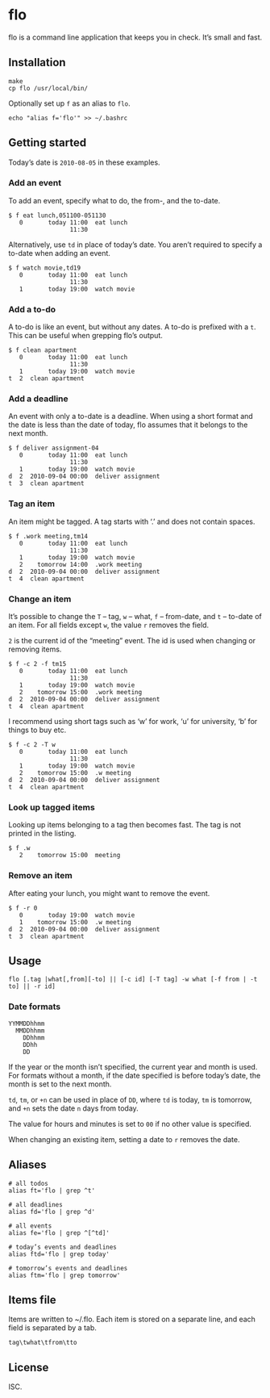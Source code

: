 # flo

flo is a command line application that keeps you in check. It’s small and fast.

## Installation

    make
    cp flo /usr/local/bin/

Optionally set up `f` as an alias to `flo`.

    echo "alias f='flo'" >> ~/.bashrc

## Getting started

Today’s date is `2010-08-05` in these examples.

### Add an event

To add an event, specify what to do, the from-, and the to-date.

    $ f eat lunch,051100-051130
       0       today 11:00  eat lunch
                     11:30

Alternatively, use `td` in place of today’s date. You aren’t required to specify
a to-date when adding an event.

    $ f watch movie,td19
       0       today 11:00  eat lunch
                     11:30
       1       today 19:00  watch movie

### Add a to-do

A to-do is like an event, but without any dates. A to-do is prefixed with a `t`.
This can be useful when grepping flo’s output.

    $ f clean apartment
       0       today 11:00  eat lunch
                     11:30
       1       today 19:00  watch movie
    t  2  clean apartment

### Add a deadline

An event with only a to-date is a deadline. When using a short format and the
date is less than the date of today, flo assumes that it belongs to the next
month.

    $ f deliver assignment-04
       0       today 11:00  eat lunch
                     11:30
       1       today 19:00  watch movie
    d  2  2010-09-04 00:00  deliver assignment
    t  3  clean apartment

### Tag an item

An item might be tagged. A tag starts with ‘.’ and does not contain spaces.

    $ f .work meeting,tm14
       0       today 11:00  eat lunch
                     11:30
       1       today 19:00  watch movie
       2    tomorrow 14:00  .work meeting
    d  2  2010-09-04 00:00  deliver assignment
    t  4  clean apartment

### Change an item

It’s possible to change the `T` – tag, `w` – what, `f` – from-date, and `t` –
to-date of an item. For all fields except `w`, the value  `r` removes the
field.

`2` is the current id of the “meeting” event. The id is used when changing or
removing items.

    $ f -c 2 -f tm15
       0       today 11:00  eat lunch
                     11:30
       1       today 19:00  watch movie
       2    tomorrow 15:00  .work meeting
    d  2  2010-09-04 00:00  deliver assignment
    t  4  clean apartment

I recommend using short tags such as ‘w’ for work, ‘u’ for university,
‘b’ for things to buy etc.

    $ f -c 2 -T w
       0       today 11:00  eat lunch
                     11:30
       1       today 19:00  watch movie
       2    tomorrow 15:00  .w meeting
    d  2  2010-09-04 00:00  deliver assignment
    t  4  clean apartment

### Look up tagged items

Looking up items belonging to a tag then becomes fast. The tag is not printed
in the listing.

    $ f .w
       2    tomorrow 15:00  meeting

### Remove an item

After eating your lunch, you might want to remove the event.

    $ f -r 0
       0       today 19:00  watch movie
       1    tomorrow 15:00  .w meeting
    d  2  2010-09-04 00:00  deliver assignment
    t  3  clean apartment

## Usage

    flo [.tag |what[,from][-to] || [-c id] [-T tag] -w what [-f from | -t to] || -r id]

### Date formats

    YYMMDDhhmm
      MMDDhhmm
        DDhhmm
        DDhh
        DD

If the year or the month isn’t specified, the current year and month is used.
For formats without a month, if the date specified is before today’s date, the
month is set to the next month.

`td`, `tm`, or `+n` can be used in place of `DD`, where `td` is today, `tm` is
tomorrow, and `+n` sets the date `n` days from today.

The value for hours and minutes is set to `00` if no other value is specified.

When changing an existing item, setting a date to `r` removes the date.

## Aliases

    # all todos
    alias ft='flo | grep ^t' 

    # all deadlines
    alias fd='flo | grep ^d' 

    # all events
    alias fe='flo | grep ^[^td]' 

    # today’s events and deadlines
    alias ftd='flo | grep today' 

    # tomorrow’s events and deadlines
    alias ftm='flo | grep tomorrow' 

## Items file

Items are written to ~/.flo. Each item is stored on a separate line, and each
field is separated by a tab.

    tag\twhat\tfrom\tto

## License

ISC.
